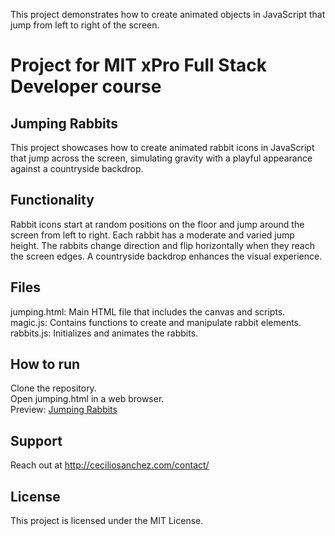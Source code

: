This project demonstrates how to create animated objects in JavaScript that jump from left to right of the screen.

# Project for MIT xPro Full Stack Developer course

## Jumping Rabbits

This project showcases how to create animated rabbit icons in JavaScript that jump across the screen, simulating gravity with a playful appearance against a countryside backdrop.

## Functionality

Rabbit icons start at random positions on the floor and jump around the screen from left to right.
Each rabbit has a moderate and varied jump height.
The rabbits change direction and flip horizontally when they reach the screen edges.
A countryside backdrop enhances the visual experience.

## Files

jumping.html: Main HTML file that includes the canvas and scripts.</br>
magic.js: Contains functions to create and manipulate rabbit elements.</br>
rabbits.js: Initializes and animates the rabbits.

## How to run

Clone the repository.</br>
Open jumping.html in a web browser.</br>
Preview: <a href="https://ceciliosanchez.com/github/xpro/jumping_rabbits/jumping.html" target="_blank">Jumping Rabbits</a>


## Support

Reach out at http://ceciliosanchez.com/contact/

## License

This project is licensed under the MIT License.

